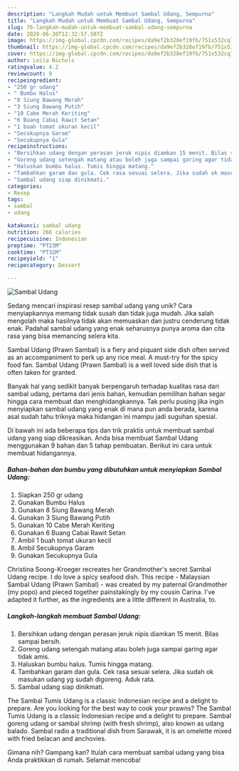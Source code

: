 ```yaml
---
description: "Langkah Mudah untuk Membuat Sambal Udang, Sempurna"
title: "Langkah Mudah untuk Membuat Sambal Udang, Sempurna"
slug: 76-langkah-mudah-untuk-membuat-sambal-udang-sempurna
date: 2020-06-30T12:32:57.507Z
image: https://img-global.cpcdn.com/recipes/da9ef2b328ef19fb/751x532cq70/sambal-udang-foto-resep-utama.jpg
thumbnail: https://img-global.cpcdn.com/recipes/da9ef2b328ef19fb/751x532cq70/sambal-udang-foto-resep-utama.jpg
cover: https://img-global.cpcdn.com/recipes/da9ef2b328ef19fb/751x532cq70/sambal-udang-foto-resep-utama.jpg
author: Leila Nichols
ratingvalue: 4.2
reviewcount: 9
recipeingredient:
- "250 gr udang"
- " Bumbu Halus"
- "8 Siung Bawang Merah"
- "3 Siung Bawang Putih"
- "10 Cabe Merah Keriting"
- "6 Buang Cabai Rawit Setan"
- "1 buah tomat ukuran kecil"
- "Secukupnya Garam"
- "Secukupnya Gula"
recipeinstructions:
- "Bersihkan udang dengan perasan jeruk nipis diamkan 15 menit. Bilas sampai bersih."
- "Goreng udang setengah matang atau boleh juga sampai garing agar tidak amis."
- "Haluskan bumbu halus. Tumis hingga matang."
- "Tambahkan garam dan gula. Cek rasa sesuai selera. Jika sudah ok masukan udang yg sudah digoreng. Aduk rata."
- "Sambal udang siap dinikmati."
categories:
- Resep
tags:
- sambal
- udang

katakunci: sambal udang 
nutrition: 266 calories
recipecuisine: Indonesian
preptime: "PT23M"
cooktime: "PT32M"
recipeyield: "1"
recipecategory: Dessert

---
```



![Sambal Udang](https://img-global.cpcdn.com/recipes/da9ef2b328ef19fb/751x532cq70/sambal-udang-foto-resep-utama.jpg)

Sedang mencari inspirasi resep sambal udang yang unik? Cara menyiapkannya memang tidak susah dan tidak juga mudah. Jika salah mengolah maka hasilnya tidak akan memuaskan dan justru cenderung tidak enak. Padahal sambal udang yang enak seharusnya punya aroma dan cita rasa yang bisa memancing selera kita.

Sambal Udang (Prawn Sambal) is a fiery and piquant side dish often served as an accompaniment to perk up any rice meal. A must-try for the spicy food fan. Sambal Udang (Prawn Sambal) is a well loved side dish that is often taken for granted.

Banyak hal yang sedikit banyak berpengaruh terhadap kualitas rasa dari sambal udang, pertama dari jenis bahan, kemudian pemilihan bahan segar hingga cara membuat dan menghidangkannya. Tak perlu pusing jika ingin menyiapkan sambal udang yang enak di mana pun anda berada, karena asal sudah tahu triknya maka hidangan ini mampu jadi suguhan spesial.


Di bawah ini ada beberapa tips dan trik praktis untuk membuat sambal udang yang siap dikreasikan. Anda bisa membuat Sambal Udang menggunakan 9 bahan dan 5 tahap pembuatan. Berikut ini cara untuk membuat hidangannya.

<!--inarticleads1-->

##### Bahan-bahan dan bumbu yang dibutuhkan untuk menyiapkan Sambal Udang:

1. Siapkan 250 gr udang
1. Gunakan  Bumbu Halus
1. Gunakan 8 Siung Bawang Merah
1. Gunakan 3 Siung Bawang Putih
1. Gunakan 10 Cabe Merah Keriting
1. Gunakan 6 Buang Cabai Rawit Setan
1. Ambil 1 buah tomat ukuran kecil
1. Ambil Secukupnya Garam
1. Gunakan Secukupnya Gula


Christina Soong-Kroeger recreates her Grandmother&#39;s secret Sambal Udang recipe. I do love a spicy seafood dish. This recipe - Malaysian Sambal Udang (Prawn Sambal) - was created by my paternal Grandmother (my popo) and pieced together painstakingly by my cousin Carina. I&#39;ve adapted it further, as the ingredients are a little different in Australia, to. 

<!--inarticleads2-->

##### Langkah-langkah membuat Sambal Udang:

1. Bersihkan udang dengan perasan jeruk nipis diamkan 15 menit. Bilas sampai bersih.
1. Goreng udang setengah matang atau boleh juga sampai garing agar tidak amis.
1. Haluskan bumbu halus. Tumis hingga matang.
1. Tambahkan garam dan gula. Cek rasa sesuai selera. Jika sudah ok masukan udang yg sudah digoreng. Aduk rata.
1. Sambal udang siap dinikmati.


The Sambal Tumis Udang is a classic Indonesian recipe and a delight to prepare. Are you looking for the best way to cook your prawns? The Sambal Tumis Udang is a classic Indonesian recipe and a delight to prepare. Sambal goreng udang or sambal shrimp (with fresh shrimp), also known as udang balado. Sambal radio a traditional dish from Sarawak, it is an omelette mixed with fried belacan and anchovies. 

Gimana nih? Gampang kan? Itulah cara membuat sambal udang yang bisa Anda praktikkan di rumah. Selamat mencoba!

